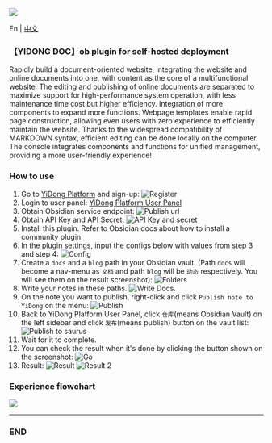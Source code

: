 ![](https://pic.ydc.asia/saas/buildBanner_C.png)

En | [中文](https://github.com/ydcteam/obsidian-doc-yun/blob/main/README.md)

### 【YIDONG DOC】ob plugin for self-hosted deployment

Rapidly build a document-oriented website, integrating the website and online documents into one, with content as the core of a multifunctional website. The editing and publishing of online documents are separated to maximize support for high-performance system operation, with less maintenance time cost but higher efficiency. Integration of more components to expand more functions. Webpage templates enable rapid page construction, allowing even users with zero experience to efficiently maintain the website. Thanks to the widespread compatibility of MARKDOWN syntax, efficient editing can be done locally on the computer. The console integrates components and functions for unified management, providing a more user-friendly experience!

### How to use

1. Go to [YiDong Platform](https://yun.ydc.show/index.html#/user/login) and sign-up: ![Register](https://github.com/ydcteam/obsidian-doc-yun/blob/main/docs/img/en/image.png)
2. Login to user panel: [YiDong Platform User Panel](https://yun.ydc.show/index.html#/user/login)
3. Obtain Obsidian service endpoint: ![Publish url](https://github.com/ydcteam/obsidian-doc-yun/blob/main/docs/img/en/image-1.png)
4. Obtain API Key and API Secret: ![API Key and secret](https://github.com/ydcteam/obsidian-doc-yun/blob/main/docs/img/en/image-2.png)
5. Install this plugin. Refer to Obsidian docs about how to install a community plugin.
6. In the plugin settings, input the configs below with values from step 3 and step 4: ![Config](https://github.com/ydcteam/obsidian-doc-yun/blob/main/docs/img/en/image-3.png)
7. Create a `docs` and a `blog` path in your Obsidian vault. (Path `docs` will become a nav-menu as `文档` and path `blog` will be `动态` respectively. You will see them on the result screenshot): ![Folders](https://github.com/ydcteam/obsidian-doc-yun/blob/main/docs/img/en/image-4.png)
8. Write your notes in these paths. ![Write Docs.](https://github.com/ydcteam/obsidian-doc-yun/blob/main/docs/img/en/image-5.png)
9. On the note you want to publish, right-click and click `Publish note to YiDong` on the menu: ![Publish](https://github.com/ydcteam/obsidian-doc-yun/blob/main/docs/img/en/image-6.png)
10. Back to YiDong Platform User Panel, click `仓库`(means Obsidian Vault) on the left sidebar and click `发布`(means publish) button on the vault list: ![Publish to saurus](https://github.com/ydcteam/obsidian-doc-yun/blob/main/docs/img/en/image-7.png)
11. Wait for it to complete.
12. You can check the result when it's done by clicking the button shown on the screenshot: ![Go](https://github.com/ydcteam/obsidian-doc-yun/blob/main/docs/img/en/image-8.png)
13. Result: ![Result](https://github.com/ydcteam/obsidian-doc-yun/blob/main/docs/img/en/image-9.png) ![Result 2](https://github.com/ydcteam/obsidian-doc-yun/blob/main/docs/img/en/image-10.png)

### Experience flowchart

![](https://pic.ydc.asia/doc/doctry.png)

---

### END
